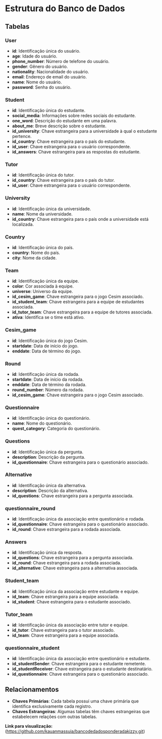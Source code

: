 # Estrutura do Banco de Dados

## Tabelas

### User

- **id**: Identificação única do usuário.
- **age**: Idade do usuário.
- **phone_number**: Número de telefone do usuário.
- **gender**: Gênero do usuário.
- **nationality**: Nacionalidade do usuário.
- **email**: Endereço de email do usuário.
- **name**: Nome do usuário.
- **password**: Senha do usuário.

### Student

- **id**: Identificação única do estudante.
- **social_media**: Informações sobre redes sociais do estudante.
- **one_word**: Descrição do estudante em uma palavra.
- **about_me**: Breve descrição sobre o estudante.
- **id_university**: Chave estrangeira para a universidade à qual o estudante pertence.
- **id_country**: Chave estrangeira para o país do estudante.
- **id_user**: Chave estrangeira para o usuário correspondente.
- **id_answers**: Chave estrangeira para as respostas do estudante.

### Tutor

- **id**: Identificação única do tutor.
- **id_country**: Chave estrangeira para o país do tutor.
- **id_user**: Chave estrangeira para o usuário correspondente.

### University

- **id**: Identificação única da universidade.
- **name**: Nome da universidade.
- **id_country**: Chave estrangeira para o país onde a universidade está localizada.

### Country

- **id**: Identificação única do país.
- **country**: Nome do país.
- **city**: Nome da cidade.

### Team

- **id**: Identificação única da equipe.
- **color**: Cor associada à equipe.
- **universe**: Universo da equipe.
- **id_cesim_game**: Chave estrangeira para o jogo Cesim associado.
- **id_student_team**: Chave estrangeira para a equipe de estudantes associada.
- **id_tutor_team**: Chave estrangeira para a equipe de tutores associada.
- **ativa**: Identifica se o time está ativo.

### Cesim_game

- **id**: Identificação única do jogo Cesim.
- **startdate**: Data de início do jogo.
- **enddate**: Data de término do jogo.

### Round

- **id**: Identificação única da rodada.
- **startdate**: Data de início da rodada.
- **enddate**: Data de término da rodada.
- **round_number**: Número da rodada.
- **id_cesim_game**: Chave estrangeira para o jogo Cesim associado.

### Questionnaire

- **id**: Identificação única do questionário.
- **name**: Nome do questionário.
- **quest_category**: Categoria do questionário.

### Questions

- **id**: Identificação única da pergunta.
- **description**: Descrição da pergunta.
- **id_questionnaire**: Chave estrangeira para o questionário associado.

### Alternative

- **id**: Identificação única da alternativa.
- **description**: Descrição da alternativa.
- **id_questions**: Chave estrangeira para a pergunta associada.

### questionnaire_round

- **id**: Identificação única da associação entre questionário e rodada.
- **id_questionnaire**: Chave estrangeira para o questionário associado.
- **id_round**: Chave estrangeira para a rodada associada.

### Answers

- **id**: Identificação única da resposta.
- **id_questions**: Chave estrangeira para a pergunta associada.
- **id_round**: Chave estrangeira para a rodada associada.
- **id_alternative**: Chave estrangeira para a alternativa associada.

### Student_team

- **id**: Identificação única da associação entre estudante e equipe.
- **id_team**: Chave estrangeira para a equipe associada.
- **id_student**: Chave estrangeira para o estudante associado.

### Tutor_team

- **id**: Identificação única da associação entre tutor e equipe.
- **id_tutor**: Chave estrangeira para o tutor associado.
- **id_team**: Chave estrangeira para a equipe associada.

### questionnaire_student

- **id**: Identificação única da associação entre questionário e estudante.
- **id_studentSender**: Chave estrangeira para o estudante remetente.
- **id_studentReceiver**: Chave estrangeira para o estudante destinatário.
- **id_questionnaire**: Chave estrangeira para o questionário associado.

## Relacionamentos

- **Chaves Primárias**: Cada tabela possui uma chave primária que identifica exclusivamente cada registro.
- **Chaves Estrangeiras**: Algumas tabelas têm chaves estrangeiras que estabelecem relações com outras tabelas.

**Link para visualização:** (https://github.com/kauanmassuia/bancodedadosponderadakizzy.git)


